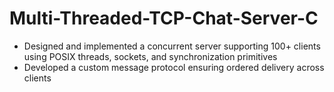# Multi-Threaded-TCP-Chat-Server-C
- Designed and implemented a concurrent server supporting 100+ clients using POSIX threads, sockets, and synchronization primitives 
- Developed a custom message protocol ensuring ordered delivery across clients
